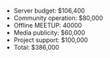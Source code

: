 - Server budget: $106,400  
- Community operation: $80,000  
- Offline MEETUP: 40000  
- Media publicity: $60,000  
- Project support: $100,000  
- Total: $386,000  
